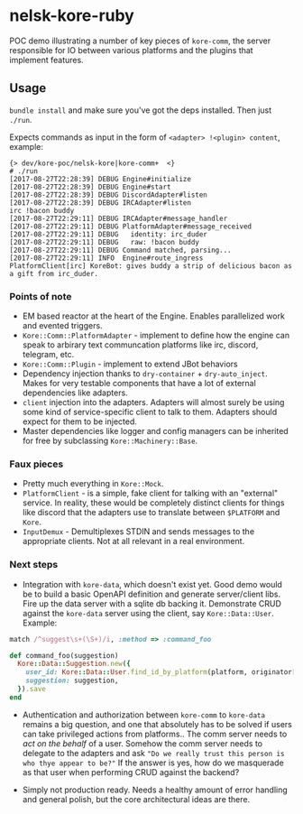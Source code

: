 # nelsk-kore-ruby

POC demo illustrating a number of key pieces of `kore-comm`, the server responsible
for IO between various platforms and the plugins that implement features.

## Usage

`bundle install` and make sure you've got the deps installed. Then just `./run`.

Expects commands as input in the form of `<adapter> !<plugin> content`, example:

```
{> dev/kore-poc/nelsk-kore|kore-comm+  <}
# ./run
[2017-08-27T22:28:39] DEBUG Engine#initialize
[2017-08-27T22:28:39] DEBUG Engine#start
[2017-08-27T22:28:39] DEBUG DiscordAdapter#listen
[2017-08-27T22:28:39] DEBUG IRCAdapter#listen
irc !bacon buddy
[2017-08-27T22:29:11] DEBUG IRCAdapter#message_handler
[2017-08-27T22:29:11] DEBUG PlatformAdapter#message_received
[2017-08-27T22:29:11] DEBUG   identity: irc_duder
[2017-08-27T22:29:11] DEBUG   raw: !bacon buddy
[2017-08-27T22:29:11] DEBUG Command matched, parsing...
[2017-08-27T22:29:11] INFO  Engine#route_ingress
PlatformClient[irc] KoreBot: gives buddy a strip of delicious bacon as a gift from irc_duder.
```

### Points of note
* EM based reactor at the heart of the Engine. Enables parallelized work and evented
triggers.
* `Kore::Comm::PlatformAdapter` - implement to define how the engine can speak to
arbirary text communcation platforms like irc, discord, telegram, etc.
* `Kore::Comm::Plugin` - implement to extend JBot behaviors
* Dependency injection thanks to `dry-container` + `dry-auto_inject`. Makes for
very testable components that have a lot of external dependencies like adapters.
* `client` injection into the adapters. Adapters will almost surely be using
some kind of service-specific client to talk to them. Adapters should expect for
them to be injected.
* Master dependencies like logger and config managers can be inherited for free
by subclassing `Kore::Machinery::Base`.

### Faux pieces
* Pretty much everything in `Kore::Mock`.
* `PlatformClient` - is a simple, fake client for talking with an "external"
service. In reality, these would be completely distinct clients for things like
discord that the adapters use to translate between `$PLATFORM` and `Kore`.
* `InputDemux` - Demultiplexes STDIN and sends messages to the appropriate clients.
Not at all relevant in a real environment.

### Next steps
* Integration with `kore-data`, which doesn't exist yet. Good demo would be
to build a basic OpenAPI definition and generate server/client libs. Fire up the
data server with a sqlite db backing it. Demonstrate CRUD against the `kore-data`
server using the client, say `Kore::Data::User`. Example:

```ruby
match /^suggest\s+(\S+)/i, :method => :command_foo

def command_foo(suggestion)
  Kore::Data::Suggestion.new({
    user_id: Kore::Data::User.find_id_by_platform(platform, originator[:identity]),
    suggestion: suggestion,
  }).save
end
```

* Authentication and authorization between `kore-comm` to `kore-data` remains
a big question, and one that absolutely has to be solved if users can take
privileged actions from platforms.. The comm server needs to
*act on the behalf* of a user. Somehow the comm server needs to delegate to
the adapters and ask `"Do we really trust this person is who thye appear to be?"`
If the answer is yes, how do we masquerade as that user when performing CRUD
against the backend?

* Simply not production ready. Needs a healthy amount of error handling and
general polish, but the core architectural ideas are there.
